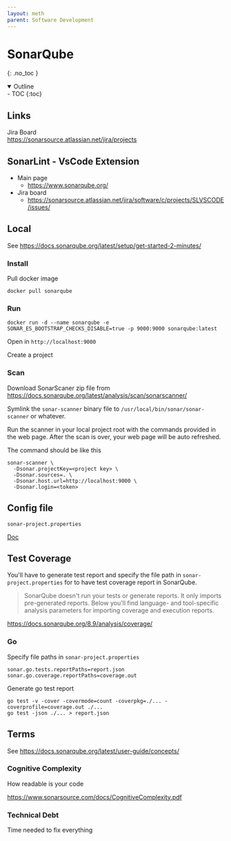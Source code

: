 ```yaml
---
layout: meth
parent: Software Development
---
```


# SonarQube
{: .no_toc }

<details open markdown="block">
  <summary>
    Outline
  </summary>
- TOC
{:toc}
</details>

## Links

Jira Board  
<https://sonarsource.atlassian.net/jira/projects>

## SonarLint - VsCode Extension

 - Main page
	- <https://www.sonarqube.org/>
- Jira board  
	- <https://sonarsource.atlassian.net/jira/software/c/projects/SLVSCODE/issues/>


## Local

See <https://docs.sonarqube.org/latest/setup/get-started-2-minutes/>

### Install

Pull docker image

```
docker pull sonarqube
```

### Run

```
docker run -d --name sonarqube -e SONAR_ES_BOOTSTRAP_CHECKS_DISABLE=true -p 9000:9000 sonarqube:latest
```

Open in `http://localhost:9000`

Create a project

### Scan

Download SonarScaner zip file from <https://docs.sonarqube.org/latest/analysis/scan/sonarscanner/>

Symlink the `sonar-scanner` binary file to `/usr/local/bin/sonar/sonar-scanner` or whatever.

Run the scanner in your local project root with the commands provided in the web page. After the scan is over, your web page will be auto refreshed.

The command should be like this

```
sonar-scanner \
  -Dsonar.projectKey=<project key> \
  -Dsonar.sources=. \
  -Dsonar.host.url=http://localhost:9000 \
  -Dsonar.login=<token>
```

## Config file

`sonar-project.properties`

[Doc](https://docs.sonarqube.org/latest/analysis/scan/sonarscanner/)

## Test Coverage

You'll have to generate test report and specify the file path in `sonar-project.properties` for to have test coverage report in SonarQube. 

> SonarQube doesn't run your tests or generate reports. It only imports pre-generated reports. Below you'll find language- and tool-specific analysis parameters for importing coverage and execution reports.

<https://docs.sonarqube.org/8.9/analysis/coverage/>

### Go

Specify file paths in `sonar-project.properties`

```
sonar.go.tests.reportPaths=report.json
sonar.go.coverage.reportPaths=coverage.out
```

Generate go test report

```
go test -v -cover -covermode=count -coverpkg=./... -coverprofile=coverage.out ./...
go test -json ./... > report.json
```

## Terms

See <https://docs.sonarqube.org/latest/user-guide/concepts/>

### Cognitive Complexity

How readable is your code

<https://www.sonarsource.com/docs/CognitiveComplexity.pdf>

### Technical Debt

Time needed to fix everything